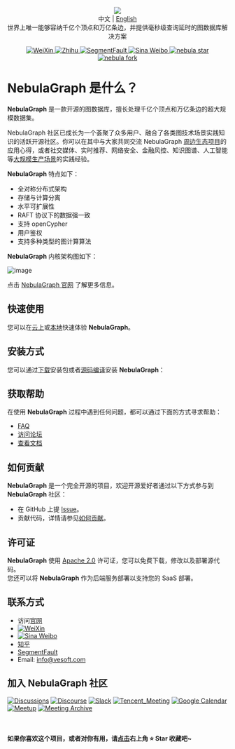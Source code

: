 <p align="center">
  <img src="https://docs-cdn.nebula-graph.com.cn/figures/nebularepo-logo-new-cn.png"/>
  <br>中文 | <a href="README.md">English</a>
  <br>世界上唯一能够容纳千亿个顶点和万亿条边，并提供毫秒级查询延时的图数据库解决方案<br>
</p>

<p align="center">
  <a href="https://user-images.githubusercontent.com/38887077/67449282-4362b300-f64c-11e9-878f-7efc373e5e55.jpg">
    <img src="https://img.shields.io/badge/WeChat-%E5%BE%AE%E4%BF%A1-brightgreen" alt="WeiXin">
  </a>
  <a href="https://www.zhihu.com/org/nebulagraph/activities">
    <img src="https://img.shields.io/badge/Zhihu-%E7%9F%A5%E4%B9%8E-blue" alt="Zhihu">
  </a>
  <a href="https://segmentfault.com/t/nebula">
    <img src="https://img.shields.io/badge/SegmentFault-%E6%80%9D%E5%90%A6-green" alt="SegmentFault">
  </a>
  <a href="https://weibo.com/p/1006067122684542/home?from=page_100606&mod=TAB#place">
    <img src="https://img.shields.io/badge/Weibo-%E5%BE%AE%E5%8D%9A-red" alt="Sina Weibo">
  </a>
  <a href="https://github.com/vesoft-inc/nebula/stargazers">
    <img src="http://githubbadges.com/star.svg?user=vesoft-inc&repo=nebula&style=default" alt="nebula star"/>
  </a>
  <a href="https://github.com/vesoft-inc/nebula/network/members">
    <img src="http://githubbadges.com/fork.svg?user=vesoft-inc&repo=nebula&style=default" alt="nebula fork"/>
  </a>
</p>

# NebulaGraph 是什么？


**NebulaGraph** 是一款开源的图数据库，擅长处理千亿个顶点和万亿条边的超大规模数据集。

NebulaGraph 社区已成长为一个荟聚了众多用户、融合了各类图技术场景实践知识的活跃开源社区。你可以在其中与大家共同交流 NebulaGraph [周边生态项目](https://docs.nebula-graph.com.cn/master/20.appendix/6.eco-tool-version/)的应用心得，或者社交媒体、实时推荐、网络安全、金融风控、知识图谱、人工智能等[大规模生产场景](https://nebula-graph.com.cn/cases)的实践经验。

**NebulaGraph** 特点如下：

* 全对称分布式架构
* 存储与计算分离
* 水平可扩展性
* RAFT 协议下的数据强一致
* 支持 openCypher
* 用户鉴权
* 支持多种类型的图计算算法

**NebulaGraph** 内核架构图如下：

![image](https://docs-cdn.nebula-graph.com.cn/figures/nebula-graph-architecture_3.png)

点击 [NebulaGraph 官网](https://www.nebula-graph.com.cn/) 了解更多信息。

<!-- ## 发布通告 deprecated

**NebulaGraph** 的 GitHub 仓库经历过拆分和合并的过程。

- 从 v2.6.0 开始，**NebulaGraph** 内核代码集中在 [nebula](https://github.com/vesoft-inc/nebula) 仓库下。

- 从 v2.0.0 到 v2.5.x 的代码分布在 [nebula-graph](https://github.com/vesoft-inc/nebula-graph)、[nebula-storage](https://github.com/vesoft-inc/nebula-storage)、[nebula-common](https://github.com/vesoft-inc/nebula-common) 这几个仓库中，这几个仓库将被归档。

请访问 [NebulaGraph 文档](https://docs.nebula-graph.com.cn/)了解、获取 **NebulaGraph** 的最新的正式版本。

<!--

NebulaGraph 1.x 后续不再进行功能的更新，请升级到 2.0+ 版本。<br />
NebulaGraph内核 1.x 与 2.x 数据格式、通信协议、客户端等均双向不兼容，可参照[升级指导](https://docs.nebula-graph.com.cn/2.5.0/4.deployment-and-installation/3.upgrade-nebula-graph/upgrade-nebula-graph-to-250/)进行升级。

如需使用稳定版本，请参见[NebulaGraph 1.0](https://github.com/vesoft-inc/nebula)。


## 产品路线图

**NebulaGraph** 产品规划路线图请参见 [roadmap](https://github.com/vesoft-inc/nebula/wiki/Nebula-Graph-Roadmap-2020)。
--> 

## 快速使用

您可以在[云上](https://docs.nebula-graph.com.cn/3.3.0/2.quick-start/1.quick-start-overview/#_2)或[本地](https://docs.nebula-graph.com.cn/3.3.0/2.quick-start/1.quick-start-overview/#_6)快速体验 **NebulaGraph**。

<!--
在开始使用 **NebulaGraph** 之前，必须通过[编译源码](https://docs.nebula-graph.com.cn/manual-CN/3.build-develop-and-administration/1.build/1.build-source-code/)或者 [docker compose](https://docs.nebula-graph.com.cn/manual-CN/3.build-develop-and-administration/1.build/2.build-by-docker/) 方式安装 **NebulaGraph**。您也可以观看[视频](https://space.bilibili.com/472621355)学习如何安装 **NebulaGraph**。
-->

## 安装方式

您可以通过[下载](https://www.nebula-graph.com.cn/download)安装包或者[源码编译](https://docs.nebula-graph.com.cn/3.3.0/4.deployment-and-installation/2.compile-and-install-nebula-graph/1.install-nebula-graph-by-compiling-the-source-code/)安装 **NebulaGraph**：

## 获取帮助

在使用 **NebulaGraph** 过程中遇到任何问题，都可以通过下面的方式寻求帮助：

* [FAQ](https://docs.nebula-graph.com.cn/3.3.0/20.appendix/0.FAQ/)
* [访问论坛](https://discuss.nebula-graph.com.cn/)
* [查看文档](https://docs.nebula-graph.com.cn/)
  
## 如何贡献

**NebulaGraph** 是一个完全开源的项目，欢迎开源爱好者通过以下方式参与到 **NebulaGraph** 社区：

* 在 GitHub 上提 [Issue](https://github.com/vesoft-inc/nebula/issues)。
* 贡献代码，详情请参见[如何贡献](https://docs.nebula-graph.com.cn/master/15.contribution/how-to-contribute/)。

## 许可证

**NebulaGraph** 使用 [Apache 2.0](https://www.apache.org/licenses/LICENSE-2.0) 许可证，您可以免费下载，修改以及部署源代码。<br />
您还可以将 **NebulaGraph** 作为后端服务部署以支持您的 SaaS 部署。

## 联系方式

* 访问[官网](http://nebula-graph.com.cn/)
* [![WeiXin](https://img.shields.io/badge/WeChat-%E5%BE%AE%E4%BF%A1-brightgreen)](https://user-images.githubusercontent.com/38887077/67449282-4362b300-f64c-11e9-878f-7efc373e5e55.jpg)
* [![Sina Weibo](https://img.shields.io/badge/Weibo-%E5%BE%AE%E5%8D%9A-red)](https://weibo.com/p/1006067122684542/home?from=page_100606&mod=TAB#place)
* [知乎](https://www.zhihu.com/org/nebulagraph/activities)
* [SegmentFault](https://segmentfault.com/t/nebula)
* Email: info@vesoft.com

## 加入 NebulaGraph 社区

[![Discussions](https://img.shields.io/badge/GitHub_Discussion-000000?style=for-the-badge&logo=github&logoColor=white)](https://github.com/vesoft-inc/nebula/discussions) [![Discourse](https://img.shields.io/badge/中文论坛-4285F4?style=for-the-badge&logo=discourse&logoColor=white)](https://discuss.nebula-graph.com.cn/) [![Slack](https://img.shields.io/badge/Slack-9F2B68?style=for-the-badge&logo=slack&logoColor=white)](https://join.slack.com/t/nebulagraph/shared_invite/zt-7ybejuqa-NCZBroh~PCh66d9kOQj45g) [![Tencent_Meeting](https://img.shields.io/badge/腾讯会议-2D8CFF?style=for-the-badge&logo=googlemeet&logoColor=white)](https://meeting.tencent.com/dm/F8NX1aRZ8PQv) [![Google Calendar](https://img.shields.io/badge/Calander-4285F4?style=for-the-badge&logo=google&logoColor=white)](https://calendar.google.com/calendar/u/0?cid=Z29mbGttamM3ZTVlZ2hpazI2cmNlNXVnZThAZ3JvdXAuY2FsZW5kYXIuZ29vZ2xlLmNvbQ) [![Meetup](https://img.shields.io/badge/Meetup-FF0000?style=for-the-badge&logo=meetup&logoColor=white)](https://www.meetup.com/nebulagraph/events/287180186?utm_medium=referral&utm_campaign=share-btn_savedevents_share_modal&utm_source=link) [![Meeting Archive](https://img.shields.io/badge/Community_wiki-808080?style=for-the-badge&logo=readthedocs&logoColor=white)](https://github.com/vesoft-inc/nebula-community/wiki)

<br />

#### 如果你喜欢这个项目，或者对你有用，请[点击](https://github.com/vesoft-inc/nebula)右上角 ⭐️ Star 收藏吧~

